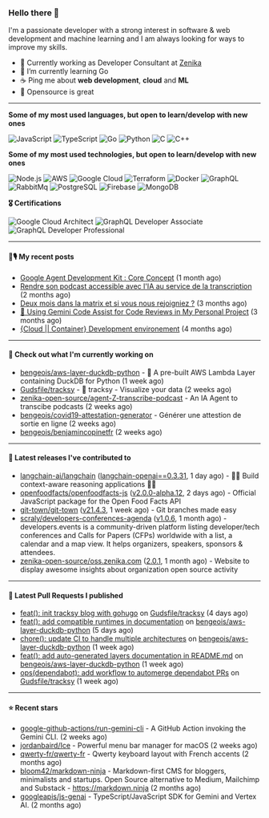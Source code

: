 ### Hello there 👋

I'm a passionate developer with a strong interest in software & web development and machine learning and I am always looking for ways to improve my skills.

- 💼 Currently working as Developer Consultant at [Zenika](https://github.com/Zenika)
- 🌱 I’m currently learning Go
- ☕️ Ping me about **web development**, **cloud** and **ML**
- 💙 Opensource is great

<hr/>

**Some of my most used languages, but open to learn/develop with new ones**

![JavaScript](https://img.shields.io/badge/-JavaScript-000?&logo=JavaScript)
![TypeScript](https://img.shields.io/badge/-TypeScript-000?&logo=TypeScript)
![Go](https://img.shields.io/badge/-Go-000?&logo=Go)
![Python](https://img.shields.io/badge/-Python-000?&logo=Python)
![C](https://img.shields.io/badge/-C-000?&logo=C)
![C++](https://img.shields.io/badge/-C++-000?&logo=c%2b%2b&logoColor=00599C)

**Some of my most used technologies, but open to learn/develop with new ones**

![Node.js](https://img.shields.io/badge/-Node.js-000?&logo=node.js)
![AWS](https://img.shields.io/badge/-AWS-000?&logo=AmazonAWS)
![Google Cloud](https://img.shields.io/badge/-Google_Cloud-000?&logo=google-cloud)
![Terraform](https://img.shields.io/badge/-Terraform-000?&logo=Terraform)
![Docker](https://img.shields.io/badge/-Docker-000?&logo=Docker)
![GraphQL](https://img.shields.io/badge/-GrapqhQL-000?&logo=graphql)
![RabbitMq](https://img.shields.io/badge/-RabbitMq-000?&logo=RabbitMq)
![PostgreSQL](https://img.shields.io/badge/-PostgreSQL-000?&logo=PostgreSQL)
![Firebase](https://img.shields.io/badge/-Firebase-000?&logo=Firebase)
![MongoDB](https://img.shields.io/badge/-MongoDB-000?&logo=MongoDB)

**🎖️ Certifications**

![Google Cloud Architect](https://img.shields.io/badge/-Google_Cloud_Architect-000?&logo=google-cloud)
![GraphQL Developer Associate](https://img.shields.io/badge/-GrapqhQL_Developer_Associate-000?&logo=graphql)
![GraphQL Developer Professional](https://img.shields.io/badge/-GrapqhQL_Developer_Professional-000?&logo=graphql)

<hr/>

#### 📕🎙️ My recent posts

- [Google Agent Development Kit : Core Concept](https://bbourgeois.dev/blog/2025/03-adk-core-concept/) (1 month ago)
- [Rendre son podcast accessible avec l&#39;IA au service de la transcription](https://bbourgeois.dev/blog/2025/02-rendre-podcast-accessible/) (2 months ago)
- [Deux mois dans la matrix et si vous nous rejoigniez ?](https://bbourgeois.dev/talks/2025/matrix/) (3 months ago)
- [🤖 Using Gemini Code Assist for Code Reviews in My Personal Project](https://bbourgeois.dev/blog/2025/01-gemini-code-assist-github-code-review-copy/) (3 months ago)
- [{Cloud || Container} Development environement](https://youtu.be/Tl9JplAAVB8) (4 months ago)

<hr/>

#### 👷 Check out what I'm currently working on

- [bengeois/aws-layer-duckdb-python](https://github.com/bengeois/aws-layer-duckdb-python) - 🦆 A pre-built AWS Lambda Layer containing DuckDB for Python (1 week ago)
- [Gudsfile/tracksy](https://github.com/Gudsfile/tracksy) - 👀 tracksy - Visualize your data (2 weeks ago)
- [zenika-open-source/agent-Z-transcribe-podcast](https://github.com/zenika-open-source/agent-Z-transcribe-podcast) - An IA Agent to transcibe podcasts (2 weeks ago)
- [bengeois/covid19-attestation-generator](https://github.com/bengeois/covid19-attestation-generator) - Générer une attestion de sortie en ligne (2 weeks ago)
- [bengeois/benjamincopinetfr](https://github.com/bengeois/benjamincopinetfr) (2 weeks ago)

<hr/>

#### 🔭 Latest releases I've contributed to

- [langchain-ai/langchain](https://github.com/langchain-ai/langchain) ([langchain-openai==0.3.31](https://github.com/langchain-ai/langchain/releases/tag/langchain-openai%3D%3D0.3.31), 1 day ago) - 🦜🔗 Build context-aware reasoning applications 🦜🔗
- [openfoodfacts/openfoodfacts-js](https://github.com/openfoodfacts/openfoodfacts-js) ([v2.0.0-alpha.12](https://github.com/openfoodfacts/openfoodfacts-js/releases/tag/v2.0.0-alpha.12), 2 days ago) - Official JavaScript package for the Open Food Facts API
- [git-town/git-town](https://github.com/git-town/git-town) ([v21.4.3](https://github.com/git-town/git-town/releases/tag/v21.4.3), 1 week ago) - Git branches made easy
- [scraly/developers-conferences-agenda](https://github.com/scraly/developers-conferences-agenda) ([v1.0.6](https://github.com/scraly/developers-conferences-agenda/releases/tag/v1.0.6), 1 month ago) - developers.events is a community-driven platform listing developer/tech conferences and Calls for Papers (CFPs) worldwide with a list, a calendar and a map view. It helps organizers, speakers, sponsors &amp; attendees.
- [zenika-open-source/oss.zenika.com](https://github.com/zenika-open-source/oss.zenika.com) ([2.0.1](https://github.com/zenika-open-source/oss.zenika.com/releases/tag/2.0.1), 1 month ago) - Website to display awesome insights about organization open source activity

<hr/>

#### 🔨 Latest Pull Requests I published

- [feat(): init tracksy blog with gohugo](https://github.com/Gudsfile/tracksy/pull/100) on [Gudsfile/tracksy](https://github.com/Gudsfile/tracksy) (4 days ago)
- [feat(): add compatible runtimes in documentation](https://github.com/bengeois/aws-layer-duckdb-python/pull/9) on [bengeois/aws-layer-duckdb-python](https://github.com/bengeois/aws-layer-duckdb-python) (5 days ago)
- [chore(): update CI to handle multiple architectures](https://github.com/bengeois/aws-layer-duckdb-python/pull/8) on [bengeois/aws-layer-duckdb-python](https://github.com/bengeois/aws-layer-duckdb-python) (1 week ago)
- [feat(): add auto-generated layers documentation in README.md](https://github.com/bengeois/aws-layer-duckdb-python/pull/7) on [bengeois/aws-layer-duckdb-python](https://github.com/bengeois/aws-layer-duckdb-python) (1 week ago)
- [ops(dependabot): add workflow to automerge dependabot PRs](https://github.com/Gudsfile/tracksy/pull/99) on [Gudsfile/tracksy](https://github.com/Gudsfile/tracksy) (1 week ago)

<hr/>

#### ⭐ Recent stars

- [google-github-actions/run-gemini-cli](https://github.com/google-github-actions/run-gemini-cli) - A GitHub Action invoking the Gemini CLI. (2 weeks ago)
- [jordanbaird/Ice](https://github.com/jordanbaird/Ice) - Powerful menu bar manager for macOS (2 weeks ago)
- [qwerty-fr/qwerty-fr](https://github.com/qwerty-fr/qwerty-fr) - Qwerty keyboard layout with French accents (2 months ago)
- [bloom42/markdown-ninja](https://github.com/bloom42/markdown-ninja) - Markdown-first CMS for bloggers, minimalists and startups. Open Source alternative to Medium, Mailchimp and Substack - https://markdown.ninja (2 months ago)
- [googleapis/js-genai](https://github.com/googleapis/js-genai) - TypeScript/JavaScript SDK for Gemini and Vertex AI. (2 months ago)